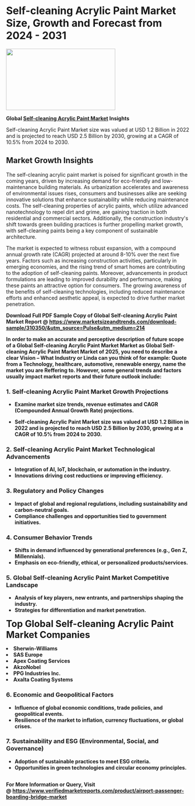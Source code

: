 <H1>Self-cleaning Acrylic Paint Market Size, Growth and Forecast from 2024 - 2031</H1><img class="aligncenter size-medium wp-image-584254" src="https://thirdeyenews.in/wp-content/uploads/2024/09/Global-Market-Research-300x168.jpeg" alt="" width="300" height="168" /><p><strong>Global&nbsp;<a href="https://www.marketsizeandtrends.com/download-sample/310350/&amp;utm_source=Pulse&amp;utm_medium=214">Self-cleaning Acrylic Paint Market</a> Insights</strong></p><p>Self-cleaning Acrylic Paint Market size was valued at USD 1.2 Billion in 2022 and is projected to reach USD 2.5 Billion by 2030, growing at a CAGR of 10.5% from 2024 to 2030.</p><p><h2>Market Growth Insights</h2> <p>The self-cleaning acrylic paint market is poised for significant growth in the coming years, driven by increasing demand for eco-friendly and low-maintenance building materials. As urbanization accelerates and awareness of environmental issues rises, consumers and businesses alike are seeking innovative solutions that enhance sustainability while reducing maintenance costs. The self-cleaning properties of acrylic paints, which utilize advanced nanotechnology to repel dirt and grime, are gaining traction in both residential and commercial sectors. Additionally, the construction industry's shift towards green building practices is further propelling market growth, with self-cleaning paints being a key component of sustainable architecture.</p> <p><strong></strong></p> <p>The market is expected to witness robust expansion, with a compound annual growth rate (CAGR) projected at around 8-10% over the next five years. Factors such as increasing construction activities, particularly in emerging economies, and the rising trend of smart homes are contributing to the adoption of self-cleaning paints. Moreover, advancements in product formulations are leading to improved durability and performance, making these paints an attractive option for consumers. The growing awareness of the benefits of self-cleaning technologies, including reduced maintenance efforts and enhanced aesthetic appeal, is expected to drive further market penetration.</p> <p><strong></p><p><span class=""><strong>Download Full PDF Sample Copy of Global Self-cleaning Acrylic Paint Market Report</strong> @ <a href="https://www.marketsizeandtrends.com/download-sample/310350/&amp;utm_source=Pulse&amp;utm_medium=214" target="_blank">https://www.marketsizeandtrends.com/download-sample/310350/&amp;utm_source=Pulse&amp;utm_medium=214</a></span></p><p>In order to make an accurate and perceptive description of future scope of a Global&nbsp;Self-cleaning Acrylic Paint Market Market as Global&nbsp;Self-cleaning Acrylic Paint Market Market of 2025, you need to describe a clear Vision &ndash; What Industry or Linda can you think of for example: Quote from a Technology, healthcare, automotive, renewable energy, name the market you are Reffering to. However, some general trends and factors usually impact market reports and their future outlook include:</p><h3>1.&nbsp;<strong>Self-cleaning Acrylic Paint Market Growth Projections</strong></h3><ul><li>Examine market size trends, revenue estimates and CAGR (Compounded Annual Growth Rate) projections.</li><li><p>Self-cleaning Acrylic Paint Market size was valued at USD 1.2 Billion in 2022 and is projected to reach USD 2.5 Billion by 2030, growing at a CAGR of 10.5% from 2024 to 2030.</p></li></ul><h3>2.&nbsp;<strong>Self-cleaning Acrylic Paint Market Technological Advancements</strong></h3><ul><li>Integration of AI, IoT, blockchain, or automation in the industry.</li><li>Innovations driving cost reductions or improving efficiency.</li></ul><h3>3.&nbsp;<strong>Regulatory and Policy Changes</strong></h3><ul><li>Impact of global and regional regulations, including sustainability and carbon-neutral goals.</li><li>Compliance challenges and opportunities tied to government initiatives.</li></ul><h3>4.&nbsp;<strong>Consumer Behavior Trends</strong></h3><ul><li>Shifts in demand influenced by generational preferences (e.g., Gen Z, Millennials).</li><li>Emphasis on eco-friendly, ethical, or personalized products/services.</li></ul><h3>5.&nbsp;<strong>Global Self-cleaning Acrylic Paint Market Competitive Landscape</strong></h3><ul><li>Analysis of key players, new entrants, and partnerships shaping the industry.</li><li>Strategies for differentiation and market penetration.</li></ul><p data-pm-slice="1 1 []"><span style="color: inherit; font-family: inherit; font-size: 25px;">Top Global Self-cleaning Acrylic Paint Market Companies</span></p><div class="" data-test-id=""><p><li>Sherwin-Williams</li><li> SAS Europe</li><li> Apex Coating Services</li><li> AkzoNobel</li><li> PPG Industries Inc.</li><li> Axalta Coating Systems</li></p></div><h3>6.&nbsp;<strong>Economic and Geopolitical Factors</strong></h3><ul><li>Influence of global economic conditions, trade policies, and geopolitical events.</li><li>Resilience of the market to inflation, currency fluctuations, or global crises.</li></ul><h3>7.&nbsp;<strong>Sustainability and ESG (Environmental, Social, and Governance)</strong></h3><ul><li>Adoption of sustainable practices to meet ESG criteria.</li><li>Opportunities in green technologies and circular economy principles.</li></ul><h2><strong style="font-size: 14px;">For More Information or Query, Visit @&nbsp;</strong><a style="background-color: #ffffff; font-size: 14px;" href="https://www.marketsizeandtrends.com/report/self-cleaning-acrylic-paint-market/" target="_blank">https://www.verifiedmarketreports.com/product/airport-passenger-boarding-bridge-market</a></h2>
